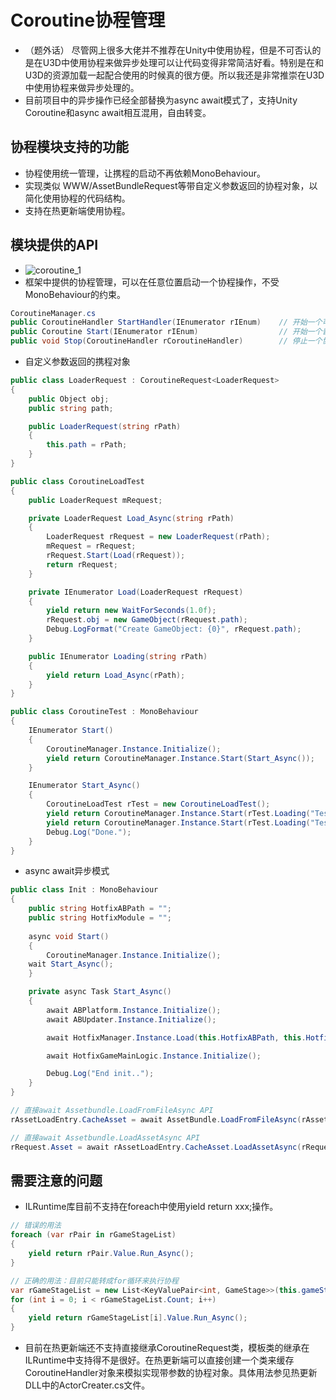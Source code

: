 # Coroutine协程管理
* （题外话） 尽管网上很多大佬并不推荐在Unity中使用协程，但是不可否认的是在U3D中使用协程来做异步处理可以让代码变得非常简洁好看。特别是在和U3D的资源加载一起配合使用的时候真的很方便。所以我还是非常推崇在U3D中使用协程来做异步处理的。
* 目前项目中的异步操作已经全部替换为async await模式了，支持Unity Coroutine和async await相互混用，自由转变。

## 协程模块支持的功能
* 协程使用统一管理，让携程的启动不再依赖MonoBehaviour。
* 实现类似 WWW/AssetBundleRequest等带自定义参数返回的协程对象，以简化使用协程的代码结构。
* 支持在热更新端使用协程。

## 模块提供的API
* ![coroutine_1](https://github.com/winddyhe/knight/blob/master/Doc/res/images/coroutine_1.png)
* 框架中提供的协程管理，可以在任意位置启动一个协程操作，不受MonoBehaviour的约束。
```C#
CoroutineManager.cs
public CoroutineHandler StartHandler(IEnumerator rIEnum)	// 开始一个可控制(停掉)的协程
public Coroutine Start(IEnumerator rIEnum)					// 开始一个普通协程
public void Stop(CoroutineHandler rCoroutineHandler)		// 停止一个协程
```
* 自定义参数返回的携程对象
```C#
public class LoaderRequest : CoroutineRequest<LoaderRequest>
{
    public Object obj;
    public string path;

    public LoaderRequest(string rPath)
    {
        this.path = rPath;
    }
}

public class CoroutineLoadTest
{
    public LoaderRequest mRequest;

    private LoaderRequest Load_Async(string rPath)
    {
        LoaderRequest rRequest = new LoaderRequest(rPath);
        mRequest = rRequest;
        rRequest.Start(Load(rRequest));
        return rRequest;
    }

    private IEnumerator Load(LoaderRequest rRequest)
    {
        yield return new WaitForSeconds(1.0f);
        rRequest.obj = new GameObject(rRequest.path);
        Debug.LogFormat("Create GameObject: {0}", rRequest.path);
    }

    public IEnumerator Loading(string rPath)
    {
        yield return Load_Async(rPath);
    }
}

public class CoroutineTest : MonoBehaviour
{
    IEnumerator Start()
    {
        CoroutineManager.Instance.Initialize();
        yield return CoroutineManager.Instance.Start(Start_Async());
    }

    IEnumerator Start_Async()
    {
        CoroutineLoadTest rTest = new CoroutineLoadTest();
        yield return CoroutineManager.Instance.Start(rTest.Loading("Test1"));
        yield return CoroutineManager.Instance.Start(rTest.Loading("Test2"));
        Debug.Log("Done.");
    }
}
```

* async await异步模式
```C#
public class Init : MonoBehaviour
{
    public string HotfixABPath = "";
    public string HotfixModule = "";
    
    async void Start()
    {
        CoroutineManager.Instance.Initialize();
	wait Start_Async();
    }

    private async Task Start_Async()
    {
        await ABPlatform.Instance.Initialize();
        await ABUpdater.Instance.Initialize();

        await HotfixManager.Instance.Load(this.HotfixABPath, this.HotfixModule);

        await HotfixGameMainLogic.Instance.Initialize();

        Debug.Log("End init..");
    }
}

// 直接await Assetbundle.LoadFromFileAsync API
rAssetLoadEntry.CacheAsset = await AssetBundle.LoadFromFileAsync(rAssetLoadUrl);

// 直接await Assetbundle.LoadAssetAsync API
rRequest.Asset = await rAssetLoadEntry.CacheAsset.LoadAssetAsync(rRequest.AssetName);
```

## 需要注意的问题
* ILRuntime库目前不支持在foreach中使用yield return xxx;操作。
```C#
// 错误的用法
foreach (var rPair in rGameStageList)
{
	yield return rPair.Value.Run_Async();
}

// 正确的用法：目前只能转成for循环来执行协程
var rGameStageList = new List<KeyValuePair<int, GameStage>>(this.gameStages);
for (int i = 0; i < rGameStageList.Count; i++)
{
    yield return rGameStageList[i].Value.Run_Async();
}
```
* 目前在热更新端还不支持直接继承CoroutineRequest类，模板类的继承在ILRuntime中支持得不是很好。在热更新端可以直接创建一个类来缓存CoroutineHandler对象来模拟实现带参数的协程对象。具体用法参见热更新DLL中的ActorCreater.cs文件。











